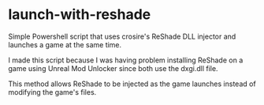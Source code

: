 # launch-with-reshade
Simple Powershell script that uses crosire's ReShade DLL injector and launches a game at the same time.  

I made this script because I was having problem installing ReShade on a game using Unreal Mod Unlocker since both use the dxgi.dll file.  

This method allows ReShade to be injected as the game launches instead of modifying the game's files.  
